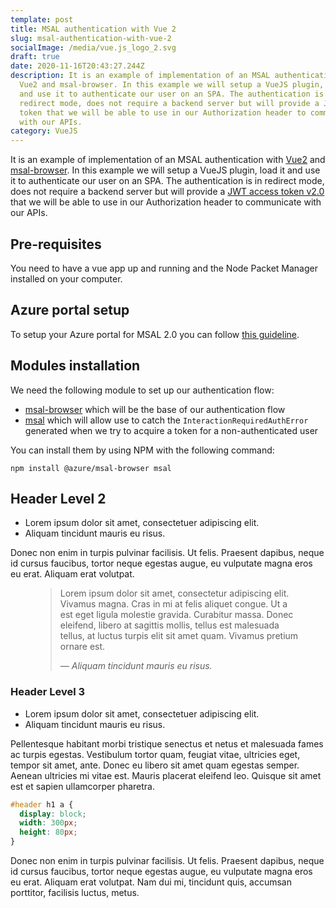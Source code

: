 ```yaml
---
template: post
title: MSAL authentication with Vue 2
slug: msal-authentication-with-vue-2
socialImage: /media/vue.js_logo_2.svg
draft: true
date: 2020-11-16T20:43:27.244Z
description: It is an example of implementation of an MSAL authentication with
  Vue2 and msal-browser. In this example we will setup a VueJS plugin, load it
  and use it to authenticate our user on an SPA. The authentication is in
  redirect mode, does not require a backend server but will provide a JWT access
  token that we will be able to use in our Authorization header to communicate
  with our APIs.
category: VueJS
---
```

It is an example of implementation of an MSAL authentication with [Vue2](https://vuejs.org/) and [msal-browser](https://github.com/AzureAD/microsoft-authentication-library-for-js/tree/dev/lib/msal-browser). In this example we will setup a VueJS plugin, load it and use it to authenticate our user on an SPA. The authentication is in redirect mode, does not require a backend server but will provide a [JWT access token v2.0](https://docs.microsoft.com/en-us/azure/active-directory/develop/access-tokens) that we will be able to use in our Authorization header to communicate with our APIs.

## Pre-requisites
You need to have a vue app up and running and the Node Packet Manager installed on your computer.

## Azure portal setup

To setup your Azure portal for MSAL 2.0 you can follow [this guideline](https://docs.microsoft.com/en-us/azure/active-directory/develop/scenario-spa-app-registration).

## Modules installation

We need the following module to set up our authentication flow:

* [msal-browser](https://github.com/AzureAD/microsoft-authentication-library-for-js/tree/dev/lib/msal-browser) which will be the base of our authentication flow
* [msal](https://github.com/AzureAD/microsoft-authentication-library-for-js/tree/dev/lib/msal-core) which will allow use to catch the `InteractionRequiredAuthError` generated when we try to acquire a token for a non-authenticated user

You can install them by using NPM with the following command:

`npm install @azure/msal-browser msal`

## Header Level 2

* Lorem ipsum dolor sit amet, consectetuer adipiscing elit.
* Aliquam tincidunt mauris eu risus.

Donec non enim in turpis pulvinar facilisis. Ut felis. Praesent dapibus, neque id cursus faucibus, tortor neque egestas augue, eu vulputate magna eros eu erat. Aliquam erat volutpat. 

<figure>
	<blockquote>
		<p>Lorem ipsum dolor sit amet, consectetur adipiscing elit. Vivamus magna. Cras in mi at felis aliquet congue. Ut a est eget ligula molestie gravida. Curabitur massa. Donec eleifend, libero at sagittis mollis, tellus est malesuada tellus, at luctus turpis elit sit amet quam. Vivamus pretium ornare est.</p>
		<footer>
			<cite>— Aliquam tincidunt mauris eu risus.</cite>
		</footer>
	</blockquote>
</figure>

### Header Level 3

* Lorem ipsum dolor sit amet, consectetuer adipiscing elit.
* Aliquam tincidunt mauris eu risus.

Pellentesque habitant morbi tristique senectus et netus et malesuada fames ac turpis egestas. Vestibulum tortor quam, feugiat vitae, ultricies eget, tempor sit amet, ante. Donec eu libero sit amet quam egestas semper. Aenean ultricies mi vitae est. Mauris placerat eleifend leo. Quisque sit amet est et sapien ullamcorper pharetra.

```css
#header h1 a {
  display: block;
  width: 300px;
  height: 80px;
}
```

Donec non enim in turpis pulvinar facilisis. Ut felis. Praesent dapibus, neque id cursus faucibus, tortor neque egestas augue, eu vulputate magna eros eu erat. Aliquam erat volutpat. Nam dui mi, tincidunt quis, accumsan porttitor, facilisis luctus, metus.